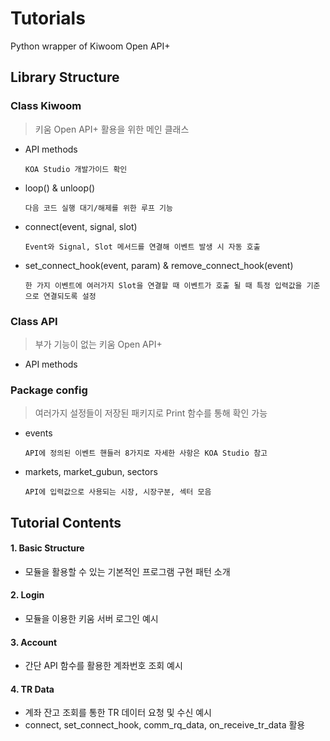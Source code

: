 # Tutorials
Python wrapper of Kiwoom Open API+

## Library Structure

### Class Kiwoom 

> 키움 Open API+  활용을 위한 메인 클래스  

   - API methods
   
         KOA Studio 개발가이드 확인
   
   - loop() & unloop()
         
         다음 코드 실행 대기/해제를 위한 루프 기능
      
   - connect(event, signal, slot) 
   
         Event와 Signal, Slot 메서드를 연결해 이벤트 발생 시 자동 호출
   
   - set_connect_hook(event, param) & remove_connect_hook(event) 
   
         한 가지 이벤트에 여러가지 Slot을 연결할 때 이벤트가 호출 될 때 특정 입력값을 기준으로 연결되도록 설정 
   
### Class API

> 부가 기능이 없는 키움 Open API+

   - API methods
   
### Package config

> 여러가지 설정들이 저장된 패키지로 Print 함수를 통해 확인 가능 
   
   - events
   
         API에 정의된 이벤트 핸들러 8가지로 자세한 사항은 KOA Studio 참고
   
   - markets, market_gubun, sectors
    
         API에 입력값으로 사용되는 시장, 시장구분, 섹터 모음
   

## Tutorial Contents

#### 1. Basic Structure

- 모듈을 활용할 수 있는 기본적인 프로그램 구현 패턴 소개 

#### 2. Login

- 모듈을 이용한 키움 서버 로그인 예시

#### 3. Account

- 간단 API 함수를 활용한 계좌번호 조회 예시

#### 4. TR Data

- 계좌 잔고 조회를 통한 TR 데이터 요청 및 수신 예시 
- connect, set_connect_hook, comm_rq_data, on_receive_tr_data 활용